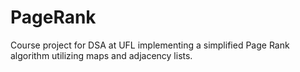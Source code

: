 # PageRank

Course project for DSA at UFL implementing a simplified Page Rank algorithm utilizing maps and adjacency lists.

